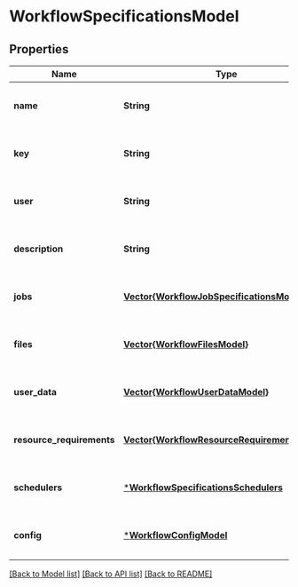# WorkflowSpecificationsModel


## Properties
Name | Type | Description | Notes
------------ | ------------- | ------------- | -------------
**name** | **String** |  | [optional] [default to nothing]
**key** | **String** |  | [optional] [default to nothing]
**user** | **String** |  | [optional] [default to nothing]
**description** | **String** |  | [optional] [default to nothing]
**jobs** | [**Vector{WorkflowJobSpecificationsModel}**](WorkflowJobSpecificationsModel.md) |  | [optional] [default to nothing]
**files** | [**Vector{WorkflowFilesModel}**](WorkflowFilesModel.md) |  | [optional] [default to nothing]
**user_data** | [**Vector{WorkflowUserDataModel}**](WorkflowUserDataModel.md) |  | [optional] [default to nothing]
**resource_requirements** | [**Vector{WorkflowResourceRequirementsModel}**](WorkflowResourceRequirementsModel.md) |  | [optional] [default to nothing]
**schedulers** | [***WorkflowSpecificationsSchedulers**](WorkflowSpecificationsSchedulers.md) |  | [optional] [default to nothing]
**config** | [***WorkflowConfigModel**](WorkflowConfigModel.md) |  | [optional] [default to nothing]


[[Back to Model list]](../README.md#models) [[Back to API list]](../README.md#api-endpoints) [[Back to README]](../README.md)


